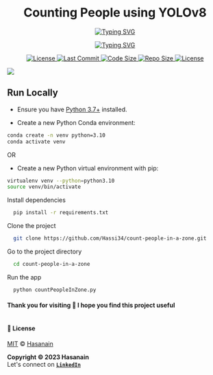 <p align="center">
    <b>
        <h1 align="center">Counting People using YOLOv8</h1>
    </b>
</p>
<p align="center">
<a href="https://github.com/Hassi34/traffic-monitoring-yolov8">
    <img src="https://readme-typing-svg.demolab.com?font=Georgia&c=g&size=18&duration=3000&pause=6000&multiline=True&center=true&width=800&height=40&lines=Counting people in a specific zone using Vision AI" alt="Typing SVG" />
</a>
</p>
<p align="center">
<a href="https://github.com/Hassi34/count-people-in-a-zone">
    <img src="https://readme-typing-svg.demolab.com?font=Georgia&size=18&duration=2000&pause=1500&multiline=False&color=10D736FF&center=true&width=400&height=40&lines=AI+%7C+Computer+Vision+%7C+OpenCV%7C+YOLOv8;Python+%7C+3.7+%7C+3.8+%7C+3.9+%7C+3.10;" alt="Typing SVG" />
</a>
</p>

<p align="center">
    <a href="https://www.python.org/downloads/">
        <img alt="License" src="https://img.shields.io/badge/python-3.7%20%7C%203.8%20%7C%203.9%20%7C%203.10-g.svg">
    </a>
    <a href="https://github.com/Hassi34/count-people-in-a-zone">
        <img alt="Last Commit" src="https://img.shields.io/github/last-commit/hassi34/count-people-in-a-zone/main?color=g">
    </a>
    <a href="https://github.com/Hassi34/count-people-in-a-zone">
        <img alt="Code Size" src="https://img.shields.io/github/languages/code-size/hassi34/count-people-in-a-zone?color=g">
    </a>
    <a href="https://github.com/Hassi34/count-people-in-a-zone">
        <img alt="Repo Size" src="https://img.shields.io/github/repo-size/hassi34/count-people-in-a-zone?color=g">
    </a>
    <a href="https://github.com/Hassi34/count-people-in-a-zone/blob/main/LICENSE">
        <img alt="License" src="https://img.shields.io/github/license/hassi34/count-people-in-a-zone?color=g">
    </a>

![](./static/PeopleCounterResult.gif)

## Run Locally<a id='run-local'></a>

* Ensure you have [Python 3.7+](https://www.python.org/downloads/) installed.

* Create a new Python Conda environment:

```bash
conda create -n venv python=3.10  
conda activate venv 
```
OR
* Create a new Python virtual environment with pip:
```bash
virtualenv venv --python=python3.10 
source venv/bin/activate
```
Install dependencies

```bash
  pip install -r requirements.txt
```

Clone the project

```bash
  git clone https://github.com/Hassi34/count-people-in-a-zone.git
```

Go to the project directory

```bash
  cd count-people-in-a-zone
```

Run the app

```bash
  python countPeopleInZone.py
```

#### **Thank you for visiting 🙏 I hope you find this project useful**<br><br>

#### **📃 License**
[MIT][license] © [Hasanain][website]

[license]: https://github.com/Hassi34/count-people-in-a-zone/blob/main/LICENSE
[website]: https://hasanain.aicaliber.com

**Copyright &copy; 2023 Hasanain** <br>
Let's connect on **[``LinkedIn``](https://www.linkedin.com/in/hasanain-mehmood)** <br>